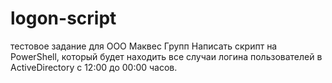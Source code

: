 # logon-script
тестовое задание для ООО Маквес Групп
Написать скрипт на PowerShell, который будет находить все случаи логина пользователей в ActiveDirectory c 12:00 до 00:00 часов.
